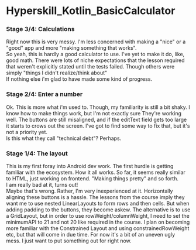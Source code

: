 # Hyperskill_Kotlin_BasicCalculator

### Stage 3/4: Calculations

Right now this is very messy. I'm less concerned with making a "nice" or a "good" app and more "making something that works". \
So yeah, this is hardly a good calculator to use. I've yet to make it do, like, good math.
There were lots of niche expectations that the lesson required that weren't explicitly stated until the tests failed. Though others were simply "things I didn't realize/think about" \
If nothing else i'm glad to have made some kind of progress.

### Stage 2/4: Enter a number

Ok. This is more what i'm used to.
Though, my familiarity is still a bit shaky. I know how to make things work, but I'm not exactly sure They're working well.
The buttons are still misaligned, and if the editText field gets too large it starts to crows out the screen. I've got to find some way to fix that, but it's not a priority yet. \
Is this what they call "technical debt"? Perhaps.

### Stage 1/4: The layout

This is my first foray into Android dev work. The first hurdle is getting familiar with the ecosystem. How it all works.
So far, it seems really similar to HTML, just working on frontend. "Making things pretty" and so forth. \
I am really bad at it, turns out! \
Maybe that's wrong. Rather, I'm very inexperienced at it. Horizontally aligning these buttons is a hassle. The lessons from the course imply they want me to use nested LinearLayouts to form rows and then cells.
But when adding padding to the buttons, they become askew. The alternative is to use a GridLayout, but in order to use rowWeight/columnWeight, I need to set the minimumAPI to 21 and not 20 like required in the course.
I plan on becoming more familiar with the Constrained Layout and using constrainedRowWeight etc, but that will come in due time. For now it's a bit of an uneven ugly mess. I just want to put something out for right now.